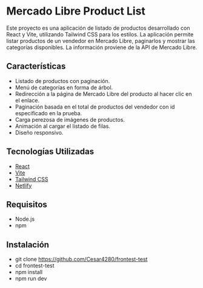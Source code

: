 # Mercado Libre Product List

Este proyecto es una aplicación de listado de productos desarrollado con React y Vite, utilizando Tailwind CSS para los estilos. La aplicación permite listar productos de un vendedor en Mercado Libre, paginarlos y mostrar las categorías disponibles. La información proviene de la API de Mercado Libre.

## Características

- Listado de productos con paginación.
- Menú de categorías en forma de árbol.
- Redirección a la página de Mercado Libre del producto al hacer clic en el enlace.
- Paginación basada en el total de productos del vendedor con id especificado en la prueba.
- Carga perezosa de imágenes de productos.
- Animación al cargar el listado de filas.
- Diseño responsivo.

## Tecnologías Utilizadas

- [React](https://reactjs.org/)
- [Vite](https://vitejs.dev/)
- [Tailwind CSS](https://tailwindcss.com/)
- [Netlify](https://www.netlify.com/)

## Requisitos

- Node.js
- npm

## Instalación

- git clone https://github.com/Cesar4280/frontest-test
- cd frontest-test
- npm install
- npm run dev